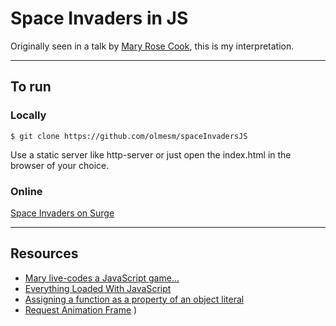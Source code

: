 # Space Invaders in JS

Originally seen in a talk by [Mary Rose Cook](https://maryrosecook.com/), this is my interpretation.

***

## To run

### Locally

```
$ git clone https://github.com/olmesm/spaceInvadersJS
```
Use a static server like http-server or just open the index.html in the browser of your choice.

### Online
[Space Invaders on Surge](http://space-invaders.surge.sh/)

***

## Resources

* [Mary live-codes a JavaScript game...](https://vimeo.com/105955605)
* [Everything Loaded With JavaScript](http://callmenick.com/post/check-if-everything-loaded-with-javascript)
* [Assigning a function as a property of an object literal](http://stackoverflow.com/questions/9384865/javascript-colon-for-labeling-annonymous-functions)
* [Request Animation Frame](http://creativejs.com/resources/requestanimationframe/)
)
